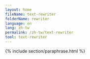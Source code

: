 ```yaml
---
layout: home
fileName: text-rewriter
folderName: rewriter
language: en
lang: zh-tw
permalink: /zh-tw/text-rewriter
tool: text-rewriter
---
```

{% include section/paraphrase.html %}
